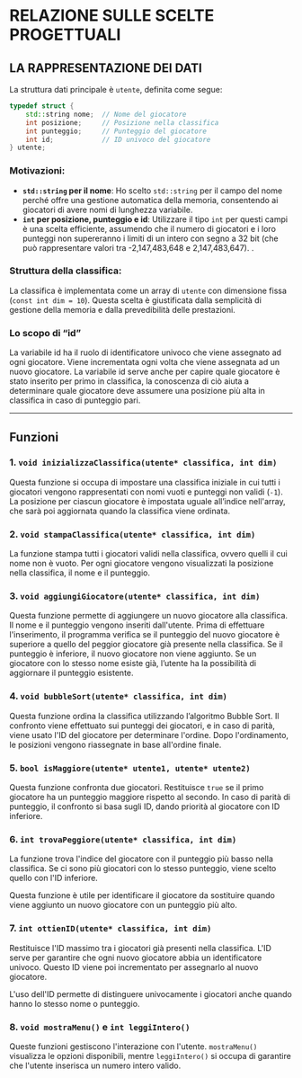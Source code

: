 # RELAZIONE SULLE SCELTE PROGETTUALI

## LA RAPPRESENTAZIONE DEI DATI

La struttura dati principale è `utente`, definita come segue:

```cpp
typedef struct {
    std::string nome;  // Nome del giocatore
    int posizione;     // Posizione nella classifica
    int punteggio;     // Punteggio del giocatore
    int id;            // ID univoco del giocatore
} utente;

```

### Motivazioni:

- **`std::string` per il nome**: Ho scelto `std::string` per il campo del nome perché offre una gestione automatica della memoria, consentendo ai giocatori di avere nomi di lunghezza variabile.
- **`int` per posizione, punteggio e id**: Utilizzare il tipo `int` per questi campi è una scelta efficiente, assumendo che il numero di giocatori e i loro punteggi non supereranno i limiti di un intero con segno a 32 bit (che può rappresentare valori tra -2,147,483,648 e 2,147,483,647). .

### Struttura della classifica:

La classifica è implementata come un array di `utente` con dimensione fissa (`const int dim = 10`). Questa scelta è giustificata dalla semplicità di gestione della memoria e dalla prevedibilità delle prestazioni. 

### Lo scopo di “id”

La variabile id ha il ruolo di identificatore univoco che viene assegnato ad ogni giocatore. Viene incrementata ogni volta che viene assegnata ad un nuovo giocatore. La variabile id serve anche per capire quale giocatore è stato inserito per primo in classifica, la conoscenza di ciò aiuta a determinare quale giocatore deve assumere una posizione più alta in classifica in caso di punteggio pari.

---

## Funzioni

### 1. **`void inizializzaClassifica(utente* classifica, int dim)`**

Questa funzione si occupa di impostare una classifica iniziale in cui tutti i giocatori vengono rappresentati con nomi vuoti e punteggi non validi (`-1`). La posizione per ciascun giocatore è impostata uguale all’indice nell'array, che sarà poi aggiornata quando la classifica viene ordinata.

### 2. **`void stampaClassifica(utente* classifica, int dim)`**

La funzione stampa tutti i giocatori validi nella classifica, ovvero quelli il cui nome non è vuoto. Per ogni giocatore vengono visualizzati la posizione nella classifica, il nome e il punteggio. 

### 3. **`void aggiungiGiocatore(utente* classifica, int dim)`**

Questa funzione permette di aggiungere un nuovo giocatore alla classifica. Il nome e il punteggio vengono inseriti dall'utente. Prima di effettuare l'inserimento, il programma verifica se il punteggio del nuovo giocatore è superiore a quello del peggior giocatore già presente nella classifica. Se il punteggio è inferiore, il nuovo giocatore non viene aggiunto. Se un giocatore con lo stesso nome esiste già, l’utente ha la possibilità di aggiornare il punteggio esistente.

### 4. **`void bubbleSort(utente* classifica, int dim)`**

Questa funzione ordina la classifica utilizzando l’algoritmo Bubble Sort. Il confronto viene effettuato sui punteggi dei giocatori, e in caso di parità, viene usato l'ID del giocatore per determinare l'ordine. Dopo l'ordinamento, le posizioni vengono riassegnate in base all'ordine finale.

### 5. **`bool isMaggiore(utente* utente1, utente* utente2)`**

Questa funzione confronta due giocatori. Restituisce `true` se il primo giocatore ha un punteggio maggiore rispetto al secondo. In caso di parità di punteggio, il confronto si basa sugli ID, dando priorità al giocatore con ID inferiore.

### 6. **`int trovaPeggiore(utente* classifica, int dim)`**

La funzione trova l'indice del giocatore con il punteggio più basso nella classifica. Se ci sono più giocatori con lo stesso punteggio, viene scelto quello con l'ID inferiore.

Questa funzione è utile per identificare il giocatore da sostituire quando viene aggiunto un nuovo giocatore con un punteggio più alto.

### 7. **`int ottienID(utente* classifica, int dim)`**

Restituisce l'ID massimo tra i giocatori già presenti nella classifica. L'ID serve per garantire che ogni nuovo giocatore abbia un identificatore univoco. Questo ID viene poi incrementato per assegnarlo al nuovo giocatore.

L'uso dell'ID permette di distinguere univocamente i giocatori anche quando hanno lo stesso nome o punteggio.

### 8. **`void mostraMenu()` e `int leggiIntero()`**

Queste funzioni gestiscono l'interazione con l'utente. `mostraMenu()` visualizza le opzioni disponibili, mentre `leggiIntero()` si occupa di garantire che l'utente inserisca un numero intero valido.